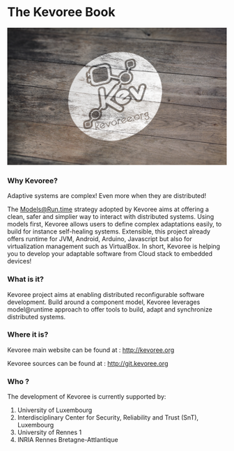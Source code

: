 The Kevoree Book
============

![cover](cover.png)

### Why Kevoree?
Adaptive systems are complex! Even more when they are distributed!

The Models@Run.time strategy adopted by Kevoree aims at offering a clean, safer and simplier way to interact with distributed systems. Using models first, Kevoree allows users to define complex adaptations easily, to build for instance self-healing systems. Extensible, this project already offers runtime for JVM, Android, Arduino, Javascript but also for virtualization management such as VirtualBox. In short, Kevoree is helping you to develop your adaptable software from Cloud stack to embedded devices!

### What is it?
Kevoree project aims at enabling distributed reconfigurable software development. Build around a component model, Kevoree leverages model@runtime approach to offer tools to build, adapt and synchronize distributed systems.

### Where it is?
Kevoree main website can be found at : http://kevoree.org

Kevoree sources can be found at : http://git.kevoree.org

### Who ?
The development of Kevoree is currently supported by:
1. University of Luxembourg
2. Interdisciplinary Center for Security, Reliability and Trust (SnT), Luxembourg
3. University of Rennes 1
4. INRIA Rennes Bretagne-Attlantique

